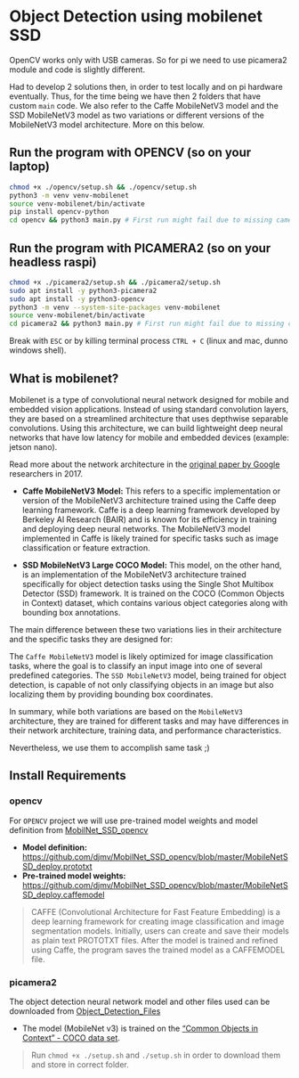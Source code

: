 # Object Detection using mobilenet SSD

OpenCV works only with USB cameras. So for pi we need to use picamera2 module and code is slightly different.

Had to develop 2 solutions then, in order to test locally and on pi hardware eventually.
Thus, for the time being we have then 2 folders that have custom `main` code. We also refer to the Caffe MobileNetV3 model and the SSD MobileNetV3 model as two variations or different versions of the MobileNetV3 model architecture. More on this below.

## Run the program with OPENCV (so on your laptop)

```bash
chmod +x ./opencv/setup.sh && ./opencv/setup.sh
python3 -m venv venv-mobilenet
source venv-mobilenet/bin/activate
pip install opencv-python
cd opencv && python3 main.py # First run might fail due to missing camera permission
```

## Run the program with PICAMERA2 (so on your headless raspi)

```bash
chmod +x ./picamera2/setup.sh && ./picamera2/setup.sh
sudo apt install -y python3-picamera2
sudo apt install -y python3-opencv
python3 -m venv --system-site-packages venv-mobilenet
source venv-mobilenet/bin/activate
cd picamera2 && python3 main.py # First run might fail due to missing camera permission
```

Break with `ESC` or by killing terminal process `CTRL + C` (linux and mac, dunno windows shell).

## What is mobilenet?

Mobilenet is a type of convolutional neural network designed for mobile and embedded vision applications. Instead of using standard convolution layers, they are based on a streamlined architecture that uses depthwise separable convolutions. Using this architecture, we can build lightweight deep neural networks that have low latency for mobile and embedded devices (example: jetson nano).

Read more about the network architecture in the [original paper by Google](https://arxiv.org/abs/1704.04861v1) researchers in 2017.

- **Caffe MobileNetV3 Model:** This refers to a specific implementation or version of the MobileNetV3 architecture trained using the Caffe deep learning framework. Caffe is a deep learning framework developed by Berkeley AI Research (BAIR) and is known for its efficiency in training and deploying deep neural networks. The MobileNetV3 model implemented in Caffe is likely trained for specific tasks such as image classification or feature extraction.

- **SSD MobileNetV3 Large COCO Model:** This model, on the other hand, is an implementation of the MobileNetV3 architecture trained specifically for object detection tasks using the Single Shot Multibox Detector (SSD) framework. It is trained on the COCO (Common Objects in Context) dataset, which contains various object categories along with bounding box annotations.

The main difference between these two variations lies in their architecture and the specific tasks they are designed for:

The `Caffe MobileNetV3` model is likely optimized for image classification tasks, where the goal is to classify an input image into one of several predefined categories.
The `SSD MobileNetV3` model, being trained for object detection, is capable of not only classifying objects in an image but also localizing them by providing bounding box coordinates.

In summary, while both variations are based on the `MobileNetV3` architecture, they are trained for different tasks and may have differences in their network architecture, training data, and performance characteristics.

Nevertheless, we use them to accomplish same task ;)

## Install Requirements

### opencv

For `OPENCV` project we will use pre-trained model weights and model definition from [MobilNet_SSD_opencv](https://github.com/djmv/MobilNet_SSD_opencv)

- **Model definition:** https://github.com/djmv/MobilNet_SSD_opencv/blob/master/MobileNetSSD_deploy.prototxt
- **Pre-trained model weights:** https://github.com/djmv/MobilNet_SSD_opencv/blob/master/MobileNetSSD_deploy.caffemodel

> CAFFE (Convolutional Architecture for Fast Feature Embedding) is a deep learning framework for creating image classification and image segmentation models. Initially, users can create and save their models as plain text PROTOTXT files. After the model is trained and refined using Caffe, the program saves the trained model as a CAFFEMODEL file.

### picamera2

The object detection neural network model and other files used can be downloaded from [Object_Detection_Files](https://core-electronics.com.au/media/kbase/491/Object_Detection_Files.zip)

- The model (MobileNet v3) is trained on the [“Common Objects in Context” - COCO data set](https://cocodataset.org/#home).

> Run `chmod +x ./setup.sh` and `./setup.sh` in order to download them and store in correct folder.
